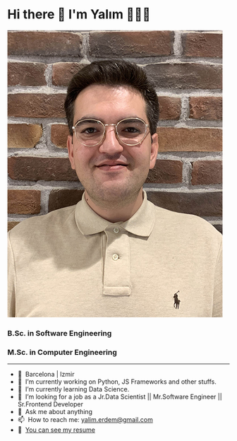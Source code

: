 # Hi there 👋 I'm Yalım 👨🏼‍💻
![YALIM ERDEM][photo]

[photo]: https://github.com/YlmRdm/YlmRdm/blob/main/src/yalimErdem.jpg "Yalim Erdem"

### B.Sc. in Software Engineering
### M.Sc. in Computer Engineering

---
- 📍&nbsp; Barcelona | Izmir
- 🔭&nbsp; I’m currently working on Python, JS Frameworks and other stuffs.
- 🌱&nbsp; I’m currently learning Data Science.
- 🤔&nbsp; I’m looking for a job as a Jr.Data Scientist || Mr.Software Engineer || Sr.Frontend Developer
- 💬&nbsp; Ask me about anything
- 📫&nbsp; How to reach me: yalim.erdem@gmail.com
- 📃&nbsp; [You can see my resume](../main/src/YalimErdemResume.pdf)


